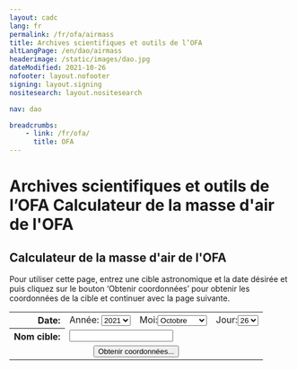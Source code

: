 ```yaml
---
layout: cadc
lang: fr
permalink: /fr/ofa/airmass
title: Archives scientifiques et outils de l’OFA
altLangPage: /en/dao/airmass
headerimage: /static/images/dao.jpg
dateModified: 2021-10-26
nofooter: layout.nofooter
signing: layout.signing
nositesearch: layout.nositesearch

nav: dao

breadcrumbs:
    - link: /fr/ofa/
      title: OFA
---
```


<div class="span-6">
              
 <h1 id="wb-cont" class="wb-invisible">Archives scientifiques et outils de l’OFA Calculateur de la masse d'air de l'OFA</h1>
 <h2 class="align-center">Calculateur de la masse d'air de l'OFA</h2>
              
Pour utiliser cette page, entrez une cible astronomique et la date 
         désirée et puis cliquez sur le bouton ‘Obtenir coordonnées’ pour 
         obtenir les coordonnées de la cible et continuer avec la page 
         suivante.
<form method="post" action="/cadcbin/fr/ofa/airmass.pl" enctype="application/x-www-form-urlencoded">
<div class="form-inline">

<p><table class="table" border="0" cellpadding="5">
<tbody><tr>
<th align="right">Date:</th>
<td> Année: <select name="year" data-role="none">
<option value="2019">2019</option>
<option value="2020">2020</option>
<option selected="selected" value="2021">2021</option>
<option value="2022">2022</option>
<option value="2023">2023</option>
</select></td>
<td> Moi:<select name="month" data-role="none">
<option value="1">Janvier</option>
<option value="2">Février</option>
<option value="3">Mars</option>
<option value="4">Avril</option>
<option value="5">Mai</option>
<option value="6">Juin</option>
<option value="7">Juillet</option>
<option value="8">Août</option>
<option value="9">Septembre</option>
<option selected="selected" value="10">Octobre</option>
<option value="11">Novembre</option>
<option value="12">Décembre</option>
</select></td>
<td> Jour:<select name="day" data-role="none">
<option value="1">1</option>
<option value="2">2</option>
<option value="3">3</option>
<option value="4">4</option>
<option value="5">5</option>
<option value="6">6</option>
<option value="7">7</option>
<option value="8">8</option>
<option value="9">9</option>
<option value="10">10</option>
<option value="11">11</option>
<option value="12">12</option>
<option value="13">13</option>
<option value="14">14</option>
<option value="15">15</option>
<option value="16">16</option>
<option value="17">17</option>
<option value="18">18</option>
<option value="19">19</option>
<option value="20">20</option>
<option value="21">21</option>
<option value="22">22</option>
<option value="23">23</option>
<option value="24">24</option>
<option value="25">25</option>
<option selected="selected" value="26">26</option>
<option value="27">27</option>
<option value="28">28</option>
<option value="29">29</option>
<option value="30">30</option>
<option value="31">31</option>
</select></td>
</tr>
<tr>
<th align="right">Nom cible:</th><td colspan="3"><input type="text" name="target" size="20" maxlength="80" data-role="none"></td></tr>
<tr><td colspan="4" align="center">
<input type="submit" name="continue" value="Obtenir coordonnées..." data-role="none"></td></tr>
</tbody></table></p>

</div></form>

</div>